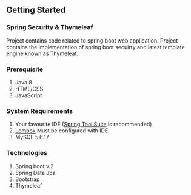 ## Getting Started
### Spring Security & Thymeleaf
Project contains code related to spring boot web application. Project contains the implementation of spring boot secuirty and latest template engine known as Thymeleaf.

### Prerequisite
1. Java 8
2. HTML/CSS
3. JavaScript

### System Requirements
1. Your favourite IDE ([Spring Tool Suite](https://spring.io/tools) is recommended)
2. [Lombok](https://projectlombok.org/) Must be configured with IDE.
3. MySQL 5.6.17

### Technologies
1. Spring boot v.2
2. Spring Data Jpa
3. Bootstrap 
4. Thymeleaf

